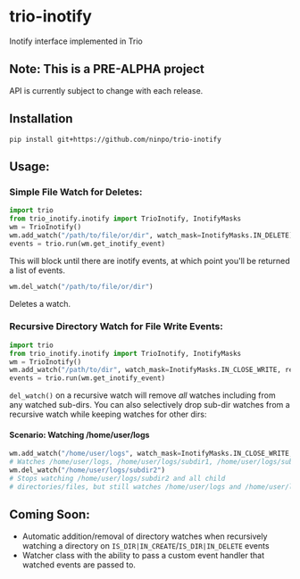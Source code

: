# trio-inotify
Inotify interface implemented in Trio

## Note: This is a PRE-ALPHA project
API is currently subject to change with each release.

## Installation
```
pip install git+https://github.com/ninpo/trio-inotify
```

## Usage:

### Simple File Watch for Deletes:
```python
import trio
from trio_inotify.inotify import TrioInotify, InotifyMasks
wm = TrioInotify()
wm.add_watch("/path/to/file/or/dir", watch_mask=InotifyMasks.IN_DELETE)
events = trio.run(wm.get_inotify_event)
```
This will block until there are inotify events, at which point you'll be returned a list of events.
```python
wm.del_watch("/path/to/file/or/dir")
```
Deletes a watch.
### Recursive Directory Watch for File Write Events:
```python
import trio
from trio_inotify.inotify import TrioInotify, InotifyMasks
wm = TrioInotify()
wm.add_watch("/path/to/dir", watch_mask=InotifyMasks.IN_CLOSE_WRITE, recursive=True)
events = trio.run(wm.get_inotify_event)

```
`del_watch()` on a recursive watch will remove _all_ watches including from any watched sub-dirs.
You can also selectively drop sub-dir watches from a recursive watch while keeping watches for other dirs:
#### Scenario: Watching /home/user/logs
```python
wm.add_watch("/home/user/logs", watch_mask=InotifyMasks.IN_CLOSE_WRITE, recursive=True)
# Watches /home/user/logs, /home/user/logs/subdir1, /home/user/logs/subdir2 etc..
wm.del_watch("/home/user/logs/subdir2")
# Stops watching /home/user/logs/subdir2 and all child 
# directories/files, but still watches /home/user/logs and /home/user/logs/subdir1

```

## Coming Soon:
- Automatic addition/removal of directory watches when recursively watching a directory on `IS_DIR|IN_CREATE`/`IS_DIR|IN_DELETE` events
- Watcher class with the ability to pass a custom event handler that watched events are passed to.
